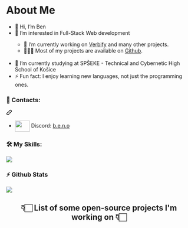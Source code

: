 <h1>About Me</h1>
<ul>
<li>👋 Hi, I’m Ben</li>
<li>👀 I’m interested in Full-Stack Web development</li>
  <ul>
    <li>🔭 I’m currently working on <a href="https://github.com/VerbifyProject/verbify">Verbify</a> and many other projects.</li>
    <li>👨🏻&zwj;💻 Most of my projects are available on <a href="https://github.com/benotur">Github</a>.</li>
  </ul>
<br>
<li>🌱 I’m currently studying at SPŠEKE - Technical and Cybernetic High School of Košice
<li>⚡ Fun fact: I enjoy learning new languages, not just the programming ones.</li>
</ul>

<h3>📨 Contacts:</h3><svg class="octicon octicon-link" viewBox="0 0 16 16" version="1.1" width="16" height="16" aria-hidden="true"><path d="m7.775 3.275 1.25-1.25a3.5 3.5 0 1 1 4.95 4.95l-2.5 2.5a3.5 3.5 0 0 1-4.95 0 .751.751 0 0 1 .018-1.042.751.751 0 0 1 1.042-.018 1.998 1.998 0 0 0 2.83 0l2.5-2.5a2.002 2.002 0 0 0-2.83-2.83l-1.25 1.25a.751.751 0 0 1-1.042-.018.751.751 0 0 1-.018-1.042Zm-4.69 9.64a1.998 1.998 0 0 0 2.83 0l1.25-1.25a.751.751 0 0 1 1.042.018.751.751 0 0 1 .018 1.042l-1.25 1.25a3.5 3.5 0 1 1-4.95-4.95l2.5-2.5a3.5 3.5 0 0 1 4.95 0 .751.751 0 0 1-.018 1.042.751.751 0 0 1-1.042.018 1.998 1.998 0 0 0-2.83 0l-2.5 2.5a1.998 1.998 0 0 0 0 2.83Z"></path></svg>
<ul>
<li><a href="https://raw.githubusercontent.com/rahuldkjain/github-profile-readme-generator/master/src/images/icons/Social/discord.svg"><img align="center" src="https://raw.githubusercontent.com/rahuldkjain/github-profile-readme-generator/master/src/images/icons/Social/discord.svg" height="30" width="40" style="max-width: 100%;"></a> Discord: <a href="https://discordapp.com/users/386592936063926294">b.e.n.o</a></li>
</ul>

<h3>🛠️ My Skills:</h3>
<img src="https://github.com/user-attachments/assets/ede19161-984f-4578-8391-5180b9b05acd">

<h3>⚡ Github Stats</h3>
<a><img src="https://github-readme-stats.vercel.app/api?username=benotur&show_icons=true&theme=dracula"></a>

<h2 align="center">👇🏻 List of some open-source projects I'm working on 👇🏻</h2>
